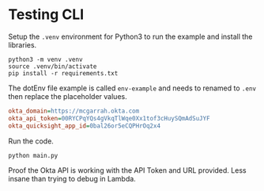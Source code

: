 # Testing CLI

Setup the `.venv` environment for Python3 to run the example and install the libraries.

``` console
python3 -m venv .venv
source .venv/bin/activate
pip install -r requirements.txt
```

The dotEnv file example is called `env-example` and needs to renamed to `.env` then replace the placeholder values.

``` ini
okta_domain=https://mcgarrah.okta.com
okta_api_token=00RYCPqYQs4gVkqTlWqe0Xx1tof3cHuySQmAdSuJYF
okta_quicksight_app_id=0bal26or5eCQPHrOq2x4
```

Run the code.

``` shell
python main.py
```

Proof the Okta API is working with the API Token and URL provided. Less insane than trying to debug in Lambda.
